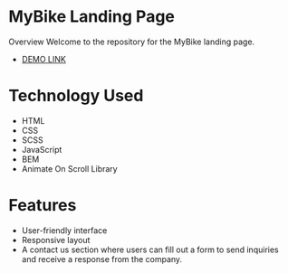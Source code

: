 # MyBike Landing Page
Overview
Welcome to the repository for the MyBike landing page.
- [DEMO LINK](https://mr-valentos.github.io/MyBike-landing/)

# Technology Used
- HTML
- CSS
- SCSS
- JavaScript
- BEM
- Animate On Scroll Library

# Features
- User-friendly interface
- Responsive layout
- A contact us section where users can fill out a form to send inquiries and receive a response from the company.



